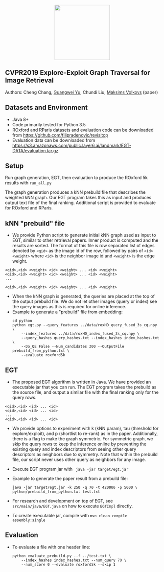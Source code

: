 <p align="center">
<a href="https://layer6.ai/"><img src="https://github.com/layer6ai-labs/DropoutNet/blob/master/logs/logo.svg" width="180"></a>
</p>

## CVPR2019 Explore-Exploit Graph Traversal for Image Retrieval
Authors: Cheng Chang, [Guangwei Yu](http://www.cs.toronto.edu/~guangweiyu), Chundi Liu, [Maksims Volkovs](http://www.cs.toronto.edu/~mvolkovs) (paper)

## Datasets and Environment
* Java 8+
* Code primarily tested for Python 3.5
* ROxford and RParis datasets and evaluation code can be downloaded from https://github.com/filipradenovic/revisitop
* Evaluation data can be downloaded from https://s3.amazonaws.com/public.layer6.ai/landmark/EGT-DATA/evaluation.tar.gz 


## Setup
Run graph generation, EGT, then evaluation to produce the ROxford 5k results with `run_all.py`
<p>
The graph generation produces a kNN prebuild file that describes the weighted kNN graph.
Our EGT program takes this as input and produces output text file of the final ranking.
Additional script is provided to evaluate for ROxford and RParis.

## kNN "prebuild" file
* We provide Python script to generate initial kNN graph used as input to EGT, similar to other retrieval papers.
Inner product is computed and the results are sorted. The format of this file is row separated list of edges denoted by `<qid>` as the image id of the row, followed by pairs of `<id> <weight>` where `<id>` is the neighbor image id and `<weight>` is the edge weight.
```
<qid>,<id> <weight> <id> <weight> ... <id> <weight>
<qid>,<id> <weight> <id> <weight> ... <id> <weight>
...

<qid>,<id> <weight> <id> <weight> ... <id> <weight>
```
* When the kNN graph is generated, the queries are placed at the top of the output prebuild file. We do not let other images (query or index) see the query images as this is required for online inference.
* Example to generate a "prebuild" file from embedding:
    ```
    cd python
    python egt.py --query_features ../data/roxHD_query_fused_3s_cq.npy \
        --index_features ../data/roxHD_index_fused_3s_cq.npy \
        --query_hashes query_hashes.txt --index_hashes index_hashes.txt \
        --Do_QE False --Num_candidates 300 --OutputFile prebuild_from_python.txt \
        --evaluate roxford5k
    ```
    
## EGT
* The proposed EGT algorithm is written in Java. We have provided an executable jar that you can run. The EGT program takes the prebuild as the source file, and output a similar file with the final ranking only for the query rows.
```
<qid>,<id> <id> ... <id>
<qid>,<id> <id> ... <id>
...
<qid>,<id> <id> ... <id>
```
* We provide options to experiment with k (kNN param), tau (threshold for explore/exploit), and p (shortlist to re-rank) as in the paper. Additionally, there is a flag to make the graph symmetric. For symmetric graph, we skip the query rows to keep the inference online by preventing the existing query and index descriptors from seeing other query descriptors as neighbors due to symmetry. Note that within the prebuild file, our script never uses other query as neighbors for any image.

* Execute EGT program jar with
` java -jar target/egt.jar`

* Example to generate the paper result from a prebuild file:
    ```
    java -jar target/egt.jar -k 250 -q 70 -t 420000 -p 5000 \
    python/prebuild_from_python.txt test.txt
    ```
     
* For research and development on top of EGT, see `src/main/java/EGT.java` on how to execute `EGTImpl` directly.
    
* To create executable jar, compile with
     `mvn clean compile assembly:single`

## Evaluation

* To evaluate a file with one header line:

    ```
    python evaluate_prebuild.py --f ../test.txt \
        --index_hashes index_hashes.txt --num_query 70 \
        --num_score 0 --evaluate roxford5k --skip 1
    ```
